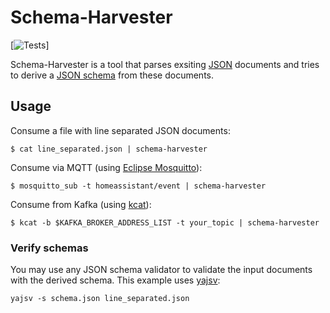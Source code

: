 Schema-Harvester
================

[![Tests](https://github.com/elmarx/schema-harvester/actions/workflows/test.yml)]

Schema-Harvester is a tool that parses exsiting [JSON](https://www.json.org/json-en.html) documents and tries to derive a [JSON schema](https://json-schema.org/) from these documents.

Usage
-----

Consume a file with line separated JSON documents:

```shell
$ cat line_separated.json | schema-harvester
```

Consume via MQTT (using [Eclipse Mosquitto](https://mosquitto.org/)):

```shell
$ mosquitto_sub -t homeassistant/event | schema-harvester
```

Consume from Kafka (using [kcat](https://github.com/edenhill/kcat#readme)):

```shell
$ kcat -b $KAFKA_BROKER_ADDRESS_LIST -t your_topic | schema-harvester
```

### Verify schemas

You may use any JSON schema validator to validate the input documents with the derived schema. This example uses [yajsv](https://github.com/neilpa/yajsv):

```shell
yajsv -s schema.json line_separated.json
```
